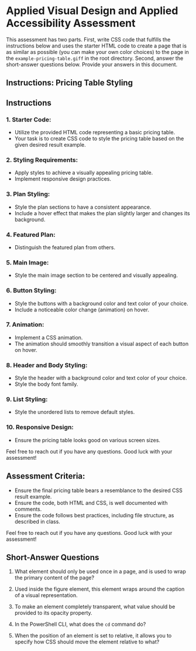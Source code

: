 # Applied Visual Design and Applied Accessibility Assessment
This assessment has two parts. First, write CSS code that fulfills the instructions below and uses the starter HTML code to create a page that is as similar as possible (you can make your own color choices) to the page in the `example-pricing-table.giff` in the root directory. Second, answer the short-answer questions below. Provide your answers in this document.

## Instructions: Pricing Table Styling

## Instructions

### 1. Starter Code:
   - Utilize the provided HTML code representing a basic pricing table.
   - Your task is to create CSS code to style the pricing table based on the given desired result example.

### 2. Styling Requirements:
   - Apply styles to achieve a visually appealing pricing table.
   - Implement responsive design practices.

### 3. Plan Styling:
   - Style the plan sections to have a consistent appearance.
   - Include a hover effect that makes the plan slightly larger and changes its background.

### 4. Featured Plan:
   - Distinguish the featured plan from others. 

### 5. Main Image:
   - Style the main image section to be centered and visually appealing.

### 6. Button Styling:
   - Style the buttons with a background color and text color of your choice.
   - Include a noticeable color change (animation) on hover.

### 7. Animation:
   - Implement a CSS animation.
   - The animation should smoothly transition a visual aspect of each button on hover.

### 8. Header and Body Styling:
   - Style the header with a background color and text color of your choice.
   - Style the body font family.

### 9. List Styling:
   - Style the unordered lists to remove default styles.

### 10. Responsive Design:
   - Ensure the pricing table looks good on various screen sizes.

Feel free to reach out if you have any questions. Good luck with your assessment!

## Assessment Criteria:
   - Ensure the final pricing table bears a resemblance to the desired CSS result example.
   - Ensure the code, both HTML and CSS, is well documented with comments.
   - Ensure the code follows best practices, including file structure, as described in class.

Feel free to reach out if you have any questions. Good luck with your assessment!

## Short-Answer Questions
1. What element should only be used once in a page, and is used to wrap the primary content of the page?
<!-- The <main> element -->

2. Used inside the figure element, this element wraps around the caption of a visual representation.
<!-- The <figcaption> element -->

3. To make an element completely transparent, what value should be provided to its opacity property.
<!-- Its value should be 0 -->

4. In the PowerShell CLI, what does the `cd` command do?
<!-- Change directory. We use it to navigate to a directory -->

5. When the position of an element is set to relative, it allows you to specify how CSS should move the element relative to what?
 <!--Relative to its normal position in the flow of the document  -->




